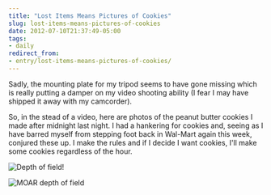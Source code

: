 ```yaml
---
title: "Lost Items Means Pictures of Cookies"
slug: lost-items-means-pictures-of-cookies
date: 2012-07-10T21:37:49-05:00
tags:
- daily
redirect_from:
- entry/lost-items-means-pictures-of-cookies/
---
```

Sadly, the mounting plate for my tripod seems to have gone missing which is really putting a damper on my video shooting ability (I fear I may have shipped it away with my camcorder).

So, in the stead of a video, here are photos of the peanut butter cookies I made after midnight last night. I had a hankering for cookies and, seeing as I have barred myself from stepping foot back in Wal-Mart again this week, conjured these up. I make the rules and if I decide I want cookies, I'll make some cookies regardless of the hour.

![](http://images.dxprog.com/blog/peanutbutter_cookies1.jpg "Depth of field!")

![](http://images.dxprog.com/blog/peanutbutter_cookies2.jpg "MOAR depth of field")
